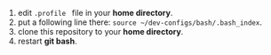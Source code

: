 1. edit `.profile ` file in your **home directory**.
2. put a following line there: `source ~/dev-configs/bash/.bash_index`.
3. clone this repository to your **home directory**.
4. restart **git bash**.